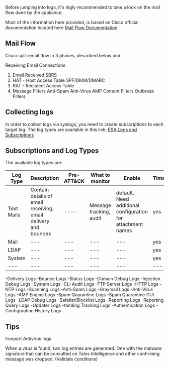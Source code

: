 Before jumping into logs, it's higly recommended to take a look on the mail flow done by the appliance.

Most of the information here provided, is based on Cisco official documentation located here [Mail Flow Documentation](https://www.cisco.com/c/en/us/td/docs/security/esa/esa11-1/user_guide/b_ESA_Admin_Guide_11_1/b_ESA_Admin_Guide_chapter_011.pdf)

## Mail Flow

Cisco split email flow in 3 phases, described below and 

Receiving Email Connections
1) Email Received 
SBRS
2) HAT - Host Access Table 
SPF/DKIM/DMARC
3) RAT - Recipient Access Table
4) Message Filters
Anti-Spam
Anti-Virus
AMP
Content Filters
Outbreak Filters

## Collecting logs

In order to collect logs via syslogs, you need to create subscriptions to each target log.
The log types are available in this link: [ESA Logs and Subscriptions](https://www.cisco.com/c/en/us/td/docs/security/esa/esa11-1/user_guide/b_ESA_Admin_Guide_11_1/b_ESA_Admin_Guide_11_1_chapter_0100111.pdf)


## Subscriptions and Log Types

The available log types are:

| Log Type  | Description | Pre-ATT&CK | What to monitor | Enable | Timestamp |
|-----------| ----------- | ---------- | --------------- | ------ | --------- |
| Text Mails | Contain details of email receiving, email delivery and bounces |---- | Message tracking, audit | default. Need additional configuration for attachment names | yes |
| Mail | --- | --- | --- | --- | yes |
| LDAP | --- | --- | --- | --- | yes |
| System | --- | --- | --- | --- | yes |
| --- |--- | --- | --- | --- | --- | yes |



-Delivery Logs
-Bounce Logs
-Status Logs
-Domain Debug Logs
-Injection Debug Logs
-System Logs
-CLI Audit Logs
-FTP Server Logs
-HTTP Logs
-NTP Logs
-Scanning Logs
-Anti-Spam Logs
-Graymail Logs
-Anti-Virus Logs
-AMP Engine Logs
-Spam Quarantine Logs
-Spam Quarantine GUI Logs
-LDAP Debug Logs
-Safelist/Blocklist Logs
-Reporting Logs
-Reporting Query Logs
-Updater Logs
-tanding Tracking Logs
-Authentication Logs
-Configuration History Logs


## Tips

Ironport Antivirus logs

When a virus is found, two log entries are generated. One with the malware signature that can be consulted on Talos Intelligence and other confirming message was dropped. (Validate conditions)
